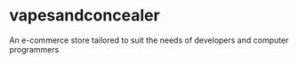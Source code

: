 # vapesandconcealer
An e-commerce store tailored to suit the needs of developers and computer programmers
